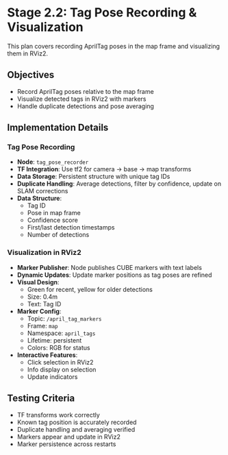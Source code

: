 # Stage 2.2: Tag Pose Recording & Visualization

This plan covers recording AprilTag poses in the map frame and visualizing them in RViz2.

## Objectives
- Record AprilTag poses relative to the map frame
- Visualize detected tags in RViz2 with markers
- Handle duplicate detections and pose averaging

## Implementation Details
### Tag Pose Recording
- **Node**: `tag_pose_recorder`
- **TF Integration**: Use tf2 for camera → base → map transforms
- **Data Storage**: Persistent structure with unique tag IDs
- **Duplicate Handling**: Average detections, filter by confidence, update on SLAM corrections
- **Data Structure**:
  - Tag ID
  - Pose in map frame
  - Confidence score
  - First/last detection timestamps
  - Number of detections

### Visualization in RViz2
- **Marker Publisher**: Node publishes CUBE markers with text labels
- **Dynamic Updates**: Update marker positions as tag poses are refined
- **Visual Design**:
  - Green for recent, yellow for older detections
  - Size: 0.4m
  - Text: Tag ID
- **Marker Config**:
  - Topic: `/april_tag_markers`
  - Frame: `map`
  - Namespace: `april_tags`
  - Lifetime: persistent
  - Colors: RGB for status
- **Interactive Features**:
  - Click selection in RViz2
  - Info display on selection
  - Update indicators

## Testing Criteria
- TF transforms work correctly
- Known tag position is accurately recorded
- Duplicate handling and averaging verified
- Markers appear and update in RViz2
- Marker persistence across restarts
